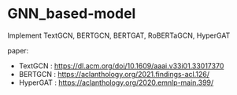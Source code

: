 # GNN_based-model
Implement TextGCN, BERTGCN, BERTGAT, RoBERTaGCN, HyperGAT

paper: 
* TextGCN : https://dl.acm.org/doi/10.1609/aaai.v33i01.33017370
* BERTGCN : https://aclanthology.org/2021.findings-acl.126/
* HyperGAT : https://aclanthology.org/2020.emnlp-main.399/
